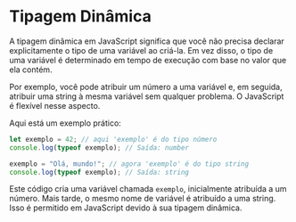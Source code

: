 # Tipagem Dinâmica

A tipagem dinâmica em JavaScript significa que você não precisa declarar explicitamente o tipo de uma variável ao criá-la. Em vez disso, o tipo de uma variável é determinado em tempo de execução com base no valor que ela contém.

Por exemplo, você pode atribuir um número a uma variável e, em seguida, atribuir uma string à mesma variável sem qualquer problema. O JavaScript é flexível nesse aspecto.

Aqui está um exemplo prático:

```js
let exemplo = 42; // aqui 'exemplo' é do tipo número
console.log(typeof exemplo); // Saída: number

exemplo = "Olá, mundo!"; // agora 'exemplo' é do tipo string
console.log(typeof exemplo); // Saída: string
```

Este código cria uma variável chamada `exemplo`, inicialmente atribuída a um número. Mais tarde, o mesmo nome de variável é atribuído a uma string. Isso é permitido em JavaScript devido à sua tipagem dinâmica.